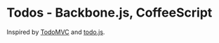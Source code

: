 # Todos - Backbone.js, CoffeeScript

Inspired by [TodoMVC](http://todomvc.com) and [todo.js](http://documentcloud.github.com/backbone/docs/todos.html).
